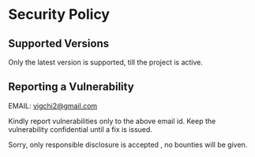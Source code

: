 # Security Policy

## Supported Versions

Only the latest version is supported, till the project is active.

## Reporting a Vulnerability

EMAIL: vigchi2@gmail.com

Kindly report vulnerabilities only to the above email id.
Keep the vulnerability confidential until a fix is issued.

Sorry, only responsible disclosure is accepted , no bounties will be given.
